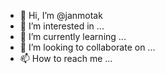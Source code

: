 - 👋 Hi, I’m @janmotak
- 👀 I’m interested in ...
- 🌱 I’m currently learning ...
- 💞️ I’m looking to collaborate on ...
- 📫 How to reach me ...

<!---
janmotak/janmotak is a ✨ special ✨ repository because its `README.md` (this file) appears on your GitHub profile.
You can click the Preview link to take a look at your changes.
--->
